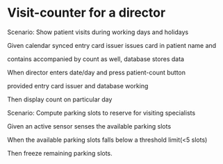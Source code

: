 # Visit-counter for a director

Scenario: Show patient visits during working days and holidays

Given calendar synced entry card issuer issues card in patient name and

contains accompanied by count as well, database stores data

When director enters date/day and press patient-count button

provided entry card issuer and database working

Then display count on particular day

Scenario: Compute parking slots to reserve for visiting specialists

Given an active sensor senses the available parking slots

When the available parking slots falls below a threshold limit(<5 slots)

Then freeze remaining parking slots.
